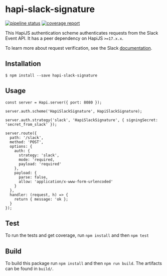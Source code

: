 # hapi-slack-signature

[![pipeline status](https://gitlab.com/lochnguyen/hapi-slack-signature/badges/master/pipeline.svg)](https://gitlab.com/lochnguyen/hapi-slack-signature/commits/master) [![coverage report](https://gitlab.com/lochnguyen/hapi-slack-signature/badges/master/coverage.svg)](https://gitlab.com/lochnguyen/hapi-slack-signature/commits/master)

This HapiJS authentication scheme authenticates requests from the Slack Event API. It has a peer dependency on HapiJS `>=17.x.x`.

To learn more about request verification, see the Slack [documentation](https://api.slack.com/docs/verifying-requests-from-slack).

## Installation

```shell
$ npm install --save hapi-slack-signature
```

## Usage

```nodejs
const server = Hapi.server({ port: 8080 });

server.auth.scheme('HapiSlackSignature', HapiSlackSignature);

server.auth.strategy('slack', 'HapiSlackSignature', { signingSecret: 'secret_from_slack' });

server.route({
  path: '/slack',
  method: 'POST',
  options: {
    auth: {
      strategy: 'slack',
      mode: 'required,
      payload: 'required'
    },
    payload: {
      parse: false,
      allow: 'application/x-www-form-urlencoded'
    }
  },
  handler: (request, h) => {
    return { message: 'ok };
  }
});
```

## Test

To run the tests and get coverage, run `npm install` and then `npm test`

## Build

To build this package run `npm install` and then `npm run build`. The artifacts can be found in `build/`.